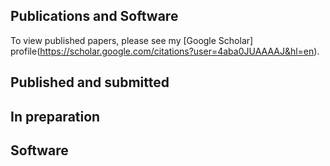 ## Publications and Software

To view published papers, please see my [Google Scholar] profile(https://scholar.google.com/citations?user=4aba0JUAAAAJ&hl=en). 

Published and submitted
-------

In preparation
-------

Software
-------


